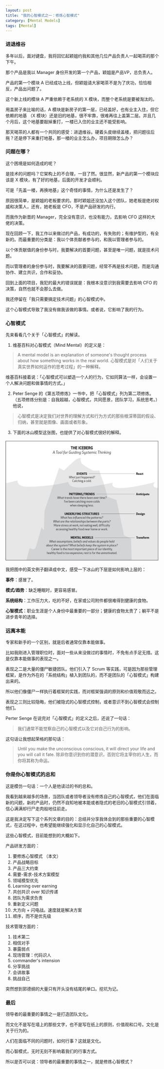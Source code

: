 ```yaml
---
layout: post
title: "我的心智模式之一：修炼心智模式"
category: [Mental Models]
tags: [Mental]
---
```


### 进退维谷
多年以后，面对键盘，我将回忆起颖姐约我和其他几位产品负责人一起喝茶的那个下午。



那个产品是我以 Manager 身份开发的第一个产品，颖姐是产品VP，总负责人。



产品的第一个模块 A 已经成功上线，但颖姐请大家喝茶不是为了庆功，恰恰相反，产品出问题了。



这个新上线的模块 A 严重依赖于老系统的 X 模块，而整个老系统是要被淘汰的。


用盖房子来比喻的话，A 模块是新房子的第一层，已经盖好，也有业主入住，但它依赖的地基 （X 模块）还是旧的地基，很不牢靠，很难再往上盖第二层。并且几个月后，这个地基要敲掉重打，一楼已入住的业主还不能受影响。



那天喝茶的人都有一个共同的感受：进退维谷。硬着头皮继续盖楼，把问题往后拖？还是停下来重打地基，那一楼的业主怎么办，项目期限怎么办？



### 问题在哪？
这个困境是如何造成的呢？



是技术的问题吗？它架构上的不合理，一目了然。很显然，新产品的第一个模块应该是 X 模块，有了好的地基，后面的开发才会顺利。



可是「先盖一楼，再换地基」这个奇怪的事情，为什么还是发生了？



原因很简单，是颖姐的老板要求的。那时颖姐还没加入这个团队，她老板是绝对权威和决策人，还有，她老板是 CFO，不是产品研发的内行。


而我作为新晋的 Manager，完全没有意识，也没有能力，去影响 CFO 这样的大佬的决策。



现在回顾一下，我工作以来做过的产品，有成功的，有失败的；有维护型的，有全新的。而最重要的分类是：我以个体贡献者参与的，和我以管理者参与的。



以个体贡献值的身份参与时，我要解决的首要问题，甚至是唯一问题，就是技术问题。



而以管理者的身份参与时，我要解决的首要问题，经常不再是技术问题，而是沟通协作、建立共识，合作和妥协。



回到上面的项目，我犯的最大的错误就是：我根本没意识到我需要去影响 CFO 的决策，自然也就不会那么去做。



我还停留在「我只需要搞定技术问题」的心智模式中。



这个心智模式导致了我没有做我该做的事情。或者说，它影响了我的行为。

### 心智模式
先来看看几个关于「心智模式」的解读。



1. 维基百科对心智模式（Mind Mental）的定义是：

> A mental model is an explanation of someone's thought process about how something works in the real world. 心智模式是对「人们关于真实世界如何运作的思考过程」的一种解释。


维基百科接着说：「心智模式可以塑造一个人的行为，它如同算法一样，会设置一个人解决问题和做事情的方式。」



2. Peter Senge 的《第五项修炼》一书中，把「心智模式」列为第二项修炼。（五项修炼分别是：自我超越，心智模式，共同愿景，团队学习，系统思考。）他说，

> 心智模式是决定我们对世界的理解方式和行为方式的那些根深蒂固的假设、归纳，甚至就是图像、画面或者形象。



3. 下面的冰山模型这张图，也提供了对心智模式很好的解释。



![iceberg](/uploads/202107/iceberg.png)　



我把图中的英文例子翻译成中文，感受一下冰山的下层是如何影响上层的：

**事件**：感冒了。

**模式/趋势**：缺乏睡眠时，更容易感冒。

**系统结构**：工作压力大，吃的不好，在家或公司附件都很难得到健康的食物。

**心智模式**：职业生涯是个人身份中最重要的一部分；健康的食物太贵了；躺平不是进步青年的选择。


### 远离本能
专家和新手的一个区别，就是后者通常仅靠本能做事。



比如我刚进入管理职位时，面对一些从来没做过的事情时，不免有点手足无措。这是仅靠本能做事的表现之一。



表现之二是大量的僵尸敏捷团队。他们引入了 Scrum 等实践，可是因为那些管理框架，是作为外在的「系统结构」植入到团队的，而不是团队的「心智模式」构建出来的。



所以他们像僵尸一样执行着框架的实践，而对框架强调的原则和价值观敬而远之。



表现之三则比较隐晦，他们被隐式的心智模式控制，或者意识不到心智模式会控制他们。



Perter Senge 在说完对「心智模式」的定义之后，还说了一句话：

> 我们通常不能觉察自己的心智模式以及它对自己行为的影响。


这句话让我想起荣格的那句话：


> Until you make the unconscious conscious, it will direct your life and you will call it fate. 除非你意识到你的潜意识，否则它将主宰你的人生，而你将其称为命运。


### 你是你心智模式的总和
这是模仿一句话：一个人是他读过的书的总和。



我看到越来越多的场景，当团队或者领导者没有修炼自己的心智模式，他们在面临新的问题，新的产品时，仍然不自知地被本能或者隐式的老旧的心智模式引领着，信心满满却行尸走肉般地往前走。



这是我决定写下这个系列文章的目的：总结并分享我体会到的那些重要的心智模式，在这过程中，也希望能继续强化和显示化自己的心智模式。



这些心智模式，目前能想到的大概如下。

产品研发方面的：

1. 要修炼心智模式 （本文）
1. 产品战略目标
1. 产品三大约束
1. 需要-需求-技术方案模型
1. 领域模型优先
1. Learning over earning
1. 共创共识 over 知识传递
1. 团队为需求负责
1. 重新定义问题
1. 大方向 + 闪电战。速度就是解决方案
1. 顺序，而不是优先级

技术管理方面的：

1. 技术第二
1. 相信对手
1. 暴露弱点
1. 现场管理：代码识人
1. commander's intension
1. 分享挑战
1. 会讲故事
1. 挑战自己



突然想到郭德纲的大量只有开头没有结尾的单口。挖坑为记。

### 最后
领导者的最重要的事情之一是打造团队文化。

而文化不是写在墙上的那些文字，也不是写在纸上的原则，价值观和口号。文化是关于行为的。



人们在面临不同的问题时，如何行事？这就是文化。



而心智模式，无时无刻不影响着我们的行事方式。



所以是否可以说：领导者的最重要的事情之一，就是修炼心智模式？